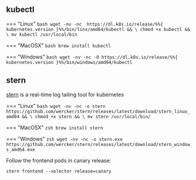 ## kubectl

=== "Linux"
    ```bash
    wget -nv -nc  https://dl.k8s.io/release/%%{ kubernetes.version }%%/bin/linx/amd64/kubectl && \
      chmod +x kubectl && \
      mv kubectl /usr/local/bin
    ```

=== "MacOSX"
    ```bash
    brew install kubectl
    ```

=== "Windows"
    ```bash
    wget -nv -nc -O https://dl.k8s.io/release/%%{ kubernetes.version }%%/bin/windows/amd64/kubectl
    ```


## stern

[stern](/user-guide/logging/#realtime-tailing) is a real-time log tailing tool for kubernetes

=== "Linux"
    ```bash
    wget -nv -nc -o stern   https://github.com/wercker/stern/releases/latest/download/stern_linux_amd64 && \
      chmod +x stern && \
      mv stern /usr/local/bin/
    ```

=== "MacOSX"
    ```zsh
    brew install stern
    ```

=== "Windows"
    ```zsh
    wget -nv -nc -o stern.exe   https://github.com/wercker/stern/releases/latest/download/stern_windows_amd64.exe
    ```


Follow the frontend pods in canary release:

```shell
stern frontend --selector release=canary
```
